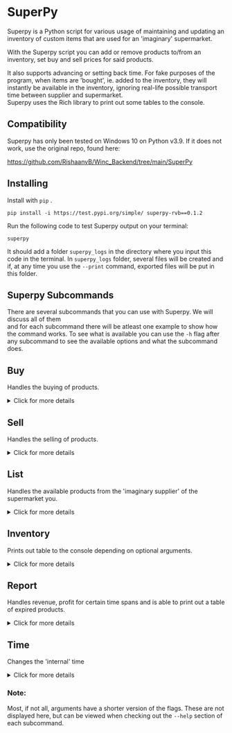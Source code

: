# SuperPy

Superpy is a Python script for various usage of maintaining and updating an inventory of custom items that are used for an 'imaginary' supermarket.

With the Superpy script you can add or remove products to/from an inventory, set buy and sell prices for said products.

It also supports advancing or setting back time.
For fake purposes of the program, when items are 'bought', ie. added to the inventory, they will instantly be available in the inventory, ignoring real-life possible transport time between supplier and supermarket.  
Superpy uses the Rich library to print out some tables to the console.

## Compatibility

Superpy has only been tested on Windows 10 on Python v3.9. If it does not work, use the original repo, found here:

https://github.com/RishaanvB/Winc_Backend/tree/main/SuperPy

## Installing

Install with `pip` .

```
pip install -i https://test.pypi.org/simple/ superpy-rvb==0.1.2
```

Run the following code to test Superpy output on your terminal:

```
superpy
```

It should add a folder `superpy_logs` in the directory where you input this code in the terminal.
In `superpy_logs` folder, several files will be created and if, at any time you use the
`--print` command, exported files will be put in this folder.

## Superpy Subcommands

There are several subcommands that you can use with Superpy. We will discuss all of them  
and for each subcommand there will be atleast one example to show how the command works.
To see what is available you can use the `-h` flag after any subcommand to see the available options and what the subcommand does.

## Buy  

Handles the buying of products.

<details>
<summary>Click for more details</summary>

## Superpy Buy

The buy command is used to buy products and add them to your inventory.  
You can also set the expiration date, the amount products you'd like to buy and the date on which you want to buy the product.
The `product name` and the `price` are both mandatory.

The `product name` should be a name available from the list of available products. To get you started the list is already pre-occupied with several items. To update this list, you can use the `list` subcommand. We will discuss this later.
The minimum commands required could look like this:

```python
superpy buy orange 1.5
```

This will 'buy' an orange for the price of 1.5. The `price` can either be a float or an integer.  
If a product is chosen not available in the list, it will produce an error message where you can see the products you must choose from.

Optional commands include:

Setting the expiration can be done with the `-e` flag, where the date should be in the format `yyyy-mm-dd`. It defaults to '2100-01-01' if it's not chosen.  
The product amount can be set with the `-a` flag where the max number of products is 10 per command.  
The `-d` flag sets the date on which you want to buy the product, if you want to buy something not on the current internal date. This defaults to what the program perceives as 'today'. This can be changed with the `time` subcommand. More on this later.

Possible buy commands in combination with optional flags could look like this:

```
superpy buy orange 2 -e 2000-12-04 -a 15
```

or

```
superpy buy milk 5 -a 10 -d 200-04-20
```

</details>


## Sell

Handles the selling of products.

<details>
<summary>Click for more details</summary>

## Superpy Sell

The `sell` command operates in the same way as the `buy` command, with a few differences.  
The `product name` and the `price` are mandatory, the only optional flag is the `-a`. Which sets the amount you wish to sell.
Possible inputs could look like this:

```
superpy sell orange 3
```

```
superpy sell milk 3 -a 5
```

</details>

## List

Handles the available products from the 'imaginary supplier' of the supermarket you.
<details>
<summary>Click for more details</summary>

## SuperPy List

The product list consists of available products you are able to buy and/or sell. If a product is not in this list, using the `buy` or `sell` command will output an error message.  
To get you started the list is already pre-occupied with some items.

To view the list just go to:

```
superpy list
```

This will print an alphabetical list of products available.

This list is not an inventory and should not be consideres as one. Its only function is there to see what kind of products the 'imaginative' supplier has to offer.

### Adding or Removing products from the list

You can either `add` or `remove` items from the list. Inputs will be converted to all lowercase. If trying to `add` a product which is already in the list, it will produce an error. The same goes for trying to `remove` a product which is not in the list.
When removing or adding something the console will print out the newly created list and the product which has been removed/added. Both flags `-a` and `-r` can't be used in the same command.

To add an item to the list:

```
superpy list -a chocolate
```

To remove an item from the list:

```
superpy list -r chocolate
```

</details>

## Inventory

Prints out table to the console depending on optional arguments.
<details>
<summary>Click for more details</summary>

## Superpy Inventory

With the `inventory` command you can check your inventory of items in various ways,
but in essence all commands should be given like:

```
superpy inventory '-flag'
```

Depending on the `flag` being used it will print out a different table to the console.
All flags are mutually exclusive and can't be used together, except for the `--print` flag.
There are four different ways to get an overview of your inventory:
`--short, --long, --sold and --product.`

```
superpy inventory --short
```

Will print out a table with minimum details. If there are zero items in stock, the row will be colored red.

```
superpy inventory --long
```

Will print out a more detailed table of all the products in stock.

```
superpy inventory --sold
```

Prints out a table of sold products on that day.

```
superpy inventory --product orange
```

Prints out a table of the inventory ofa single product specified as argument for the `--product` flag. In the example above, it will print out the specifics for the 'orange' product.

It is possible to check the inventory of what the program perceives as 'yesterday' by using `--yesterday` with the `--short` argument.

```
superpy --yesterday --short
```

Note: The `--yesterday` argument will not work in combination with any other argument except for the `--short` argument.

### Exporting inventory

You can export the printed out table to a `.txt` file by adding the `--print` to the command line. The result will be exported to a `inventory.txt` file, that can be found in the `superpy_logs` folder. It will not create new files for each report, but instead will overwrite it, if the `inventory.txt` already exists

</details>


## Report

Handles revenue, profit for certain time spans and is able to print out a table of expired products.

<details>
<summary>Click for more details</summary>

## Report

Using only the `report` subcommand will result in a printed out table to the console of expired products.

```
superpy report
```

Both the profit and revenue commands work in the exact same way. The only difference is the result.
They are used in combination with a flag corresponding with a specific time period.
Revenue will print the revenue and profit will print out the profit.

Both revenue and profit have to be used in combination with one of the following flags. If no flags are given, it will just print out an empty table with no information.

--today  
--yesterday  
--day  
--month

Both `--today` and `--yesterday` don't need any other flags or arguments, and will print out the desired information for today or yesterday.  
 Example uses of these two are:

```
superpy report revenue --today
```

or

```
superpy report profit --yesterday
```

The `--day` flag needs a date as an argument in the format: 'yyyy-mm-dd' and prints the revenue or profit for that specific day

```
superpy report profit --day 2020-04-27
```

The `--month` flag needs a date as an argument in the format: 'mmm/yy'.

Where 'mmm' is the month's first three characters and 'yy'
are the last 2 digits of the year. Where it will display revenue
for the month 'MMM' in year '20YY'.

Example uses:

```
superpy report profit --month jun/21
```

Will display the profit for the month June in the year 2021.

### Exporting report

You can export the printed out table to a `.txt` file by adding the `--print` to the command line. The result will be exported to a `report.txt` file, that can be found in the `superpy_logs` folder. It will not create new files for each report, but instead will overwrite it, if the `report.txt` already exists

</details>

## Time

Changes the 'internal' time

<details>
<summary>Click for more details</summary>

## Superpy Time

Superpy has a command where you can set the time the program perceives as the current time.
It will be saved in a file, located in the `superpy_logs` folder. On program exit the `time` last changed settings will be saved and used. So keep in mind when previously changing the time, it will not reset the 'internal' time to the real current date.

For example:  
If you have set the time to be a tuesday when it is in reality a monday, restart the console, it will still think the day is tuesday.

Changin the 'internal' time can be done with the subcommand `time` and an integer an argument, where the integer is how many `days` you want to change the 'internal' time. Negative values will mean the program goes back in time. If you specify `0` as the argument, the program will only display the current 'internal' time.

The following example sets the time forward 7 days:

```
superpy time 7
```

</details> 








 
  
### Note:    
  
Most, if not all, arguments have a shorter version of the flags. These are not displayed here, but can be viewed when checking out the `--help` section of each subcommand.
